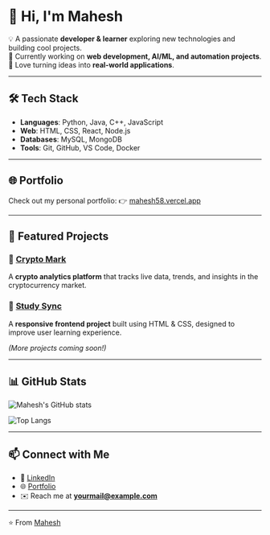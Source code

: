 # 👋 Hi, I'm Mahesh  

💡 A passionate **developer & learner** exploring new technologies and building cool projects.  
🌱 Currently working on **web development, AI/ML, and automation projects**.  
🚀 Love turning ideas into **real-world applications**.  

---

## 🛠️ Tech Stack
- **Languages**: Python, Java, C++, JavaScript  
- **Web**: HTML, CSS, React, Node.js  
- **Databases**: MySQL, MongoDB  
- **Tools**: Git, GitHub, VS Code, Docker  

---

## 🌐 Portfolio
Check out my personal portfolio: 👉 [mahesh58.vercel.app](https://mahesh58.vercel.app/)  

---

## 📌 Featured Projects
### 🔹 [Crypto Mark](https://cryptomark-henna.vercel.app/)  
A **crypto analytics platform** that tracks live data, trends, and insights in the cryptocurrency market.  

### 🔹 [Study Sync](https://study-sync-frontend-one.vercel.app/)  
A **responsive frontend project** built using HTML & CSS, designed to improve user learning experience.  

*(More projects coming soon!)*  

---

## 📊 GitHub Stats
![Mahesh's GitHub stats](https://github-readme-stats.vercel.app/api?username=MaheshThamarapalli&show_icons=true&theme=radical)  

![Top Langs](https://github-readme-stats.vercel.app/api/top-langs/?username=MaheshThamarapalli&layout=compact&theme=radical)  

---

## 📫 Connect with Me
- 💼 [LinkedIn](https://www.linkedin.com/in/mahesh-thamarapalli-16502725a/)  
- 🌐 [Portfolio](https://mahesh58.vercel.app/)  
- ✉️ Reach me at **yourmail@example.com**  

---

⭐️ From [Mahesh](https://github.com/MaheshThamarapalli)
